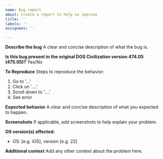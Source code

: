 ```yaml
---
name: Bug report
about: Create a report to help us improve
title: ''
labels: ''
assignees: ''

---
```


**Describe the bug**
A clear and concise description of what the bug is.

**Is this bug present in the original DOS Civilization version 474.05 (475.05)?**
Yes/No

**To Reproduce**
Steps to reproduce the behavior:
1. Go to '...'
2. Click on '....'
3. Scroll down to '....'
4. See error

**Expected behavior**
A clear and concise description of what you expected to happen.

**Screenshots**
If applicable, add screenshots to help explain your problem.

**OS version(s) affected:**
 - OS: [e.g. iOS], version [e.g. 22]

**Additional context**
Add any other context about the problem here.
